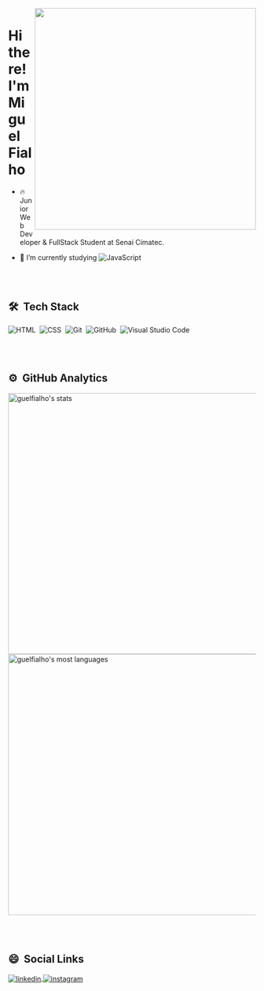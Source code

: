 <img align="right" height="450" src="https://raw.githubusercontent.com/gist/guelfialho/a7f79c5ba6f8c31c2e36ab3a96b789be/raw/a6c45a9bed5cfb9e86ef13a79dca4542f0775895/gitcardguelfialho.svg"/>
<h1 align="left"> Hi there! I'm Miguel Fialho </h1>

- 🔥 Junior Web Developer & FullStack Student at Senai Cimatec.

- 🔭 I’m currently studying ![JavaScript](https://img.shields.io/badge/-JavaScript-05122A?style=flat&logo=javascript)&nbsp;

<br><br>

## 🛠 &nbsp;Tech Stack

![HTML](https://img.shields.io/badge/-HTML-05122A?style=flat&logo=HTML5)&nbsp;
![CSS](https://img.shields.io/badge/-CSS-05122A?style=flat&logo=CSS3&logoColor=1572B6)&nbsp;
![Git](https://img.shields.io/badge/-Git-05122A?style=flat&logo=git)&nbsp;
![GitHub](https://img.shields.io/badge/-GitHub-05122A?style=flat&logo=github)&nbsp;
![Visual Studio Code](https://img.shields.io/badge/-Visual%20Studio%20Code-05122A?style=flat&logo=visual-studio-code&logoColor=007ACC)&nbsp;

<br><br>

## ⚙️ &nbsp;GitHub Analytics

<p align="left">
<img width="530em" src="https://github-readme-stats.vercel.app/api?username=guelfialho&show_icons=true&theme=vision-friendly-dark" alt="guelfialho's stats"/>
<img width="530em" src="https://github-readme-stats.vercel.app/api/top-langs/?username=guelfialho&layout=compact&theme=vision-friendly-dark" alt="guelfialho's most languages"/>
</p>

<br><br>
## 😄 &nbsp;Social Links
<a href="https://linkedin.com/in/guelfialho" target="_blank">
  <img align="center" src="https://img.shields.io/badge/-guelfialho-05122A?style=flat&logo=linkedin" alt="linkedin"/>
</a>

<a href="https://instagram.com/guelfialho" target="_blank">
 <img align="center" src="https://img.shields.io/badge/-guelfialho-05122A?style=flat&logo=instagram" alt="instagram"/>
</a>
